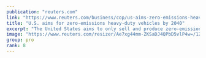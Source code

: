 ```yaml
---
publication: "reuters.com"
link: "https://www.reuters.com/business/cop/us-aims-zero-emissions-heavy-duty-vehicles-by-2040-2022-11-17/"
title: "U.S. aims for zero-emissions heavy-duty vehicles by 2040"
excerpt: "The United States aims to only sell and produce zero-emissions medium- and heavy-duty vehicles like school buses and tractor trailers by 2040, the U.S. energy secretary agreed at the COP27 climate sum"
image: "https://www.reuters.com/resizer/Ae7xg44mm-ZKSaDJ4QPbD5vlP4w=/1200x628/smart/filters:quality(80)/cloudfront-us-east-2.images.arcpublishing.com/reuters/QBIHSDCLSZMDDNGMC7JULIEHCI.jpg"
group: pro
rank: 8
---
```

